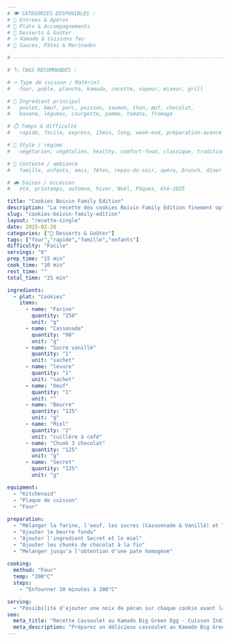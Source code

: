 ```yaml
---
# 🍽️ CATEGORIES DISPONIBLES :
# 🥗 Entrées & Apéros
# 🍝 Plats & Accompagnements
# 🍰 Desserts & Goûter
# 🔥 Kamado & Cuissons feu
# 🧂 Sauces, Pâtes & Marinades

# ------------------------------------------------------------------------------

# 🏷️ TAGS RECOMMANDÉS :

# 🔥 Type de cuisson / Matériel
#   four, poêle, plancha, kamado, cocotte, vapeur, mixeur, grill

# 🧂 Ingrédient principal
#   poulet, bœuf, porc, poisson, saumon, thon, œuf, chocolat,
#   banane, légumes, courgette, pomme, tomate, fromage

# ⏱️ Temps & difficulté
#   rapide, facile, express, 15min, long, week-end, préparation-avance

# 🌿 Style / régime
#   végétarien, végétalien, healthy, comfort-food, classique, traditionnel, fait-maison

# 🎉 Contexte / ambiance
#   famille, enfants, amis, fêtes, repas-du-soir, apéro, brunch, dîner

# 🌦️ Saison / occasion
#   été, printemps, automne, hiver, Noël, Pâques, été-2025

title: "Cookies Boivin Family Edition"
description: "La recette des cookies Boivin Family Edition finement optimisée depuis de nombreuses années..."
slug: "cookies-boivin-family-edition"
layout: "recette-single"
date: 2025-02-28
categories: ["🍰 Desserts & Goûter"]
tags: ["four","rapide","famille","enfants"]
difficulty: "Facile"
servings: "6"
prep_time: "15 min"
cook_time: "10 min"
rest_time: ""
total_time: "25 min"

ingredients:
  - plat: "Cookies"
    items:
      - name: "Farine"
        quantity: "250"
        unit: "g"
      - name: "Cassonade"
        quantity: "90"
        unit: "g"
      - name: "Sucre vanillé"
        quantity: "1"
        unit: "sachet"
      - name: "levure"
        quantity: "1"
        unit: "sachet"
      - name: "Oeuf"
        quantity: "1"
        unit: ""
      - name: "Beurre"
        quantity: "125"
        unit: "g"
      - name: "Miel"
        quantity: "2"
        unit: "cuillère à café"
      - name: "Chunk 3 chocolat"
        quantity: "125"
        unit: "g"
      - name: "Secret"
        quantity: "125"
        unit: "g"

equipment:
  - "Kitchenaid"
  - "Plaque de cuisson"
  - "Four"
  
preparation:
  - "Mélanger la farine, l'oeuf, les sucres (Cassonnade & Vanillé) et la levure"
  - "Ajouter le beurre fondu"
  - "Ajouter l'ingredient Secret et le miel"
  - "Ajouter les chunks de chocolat à la fin"
  - "Melanger jusqu'a l'obtention d'une pate homogène"
  
cooking:
  method: "Four"
  temp: "200°C"
  steps:
    - "Enfourner 10 minutes à 200°C"

serving:
  - "Possibilité d'ajouter une noix de pécan sur chaque cookie avant la cuisson"
seo:
  meta_title: "Recette Cassoulet au Kamado Big Green Egg - Cuisson Indirecte"
  meta_description: "Préparez un délicieux cassoulet au Kamado Big Green Egg, une version légère mais savoureuse du plat traditionnel avec des haricots, viande confite et fumée."
---
```

